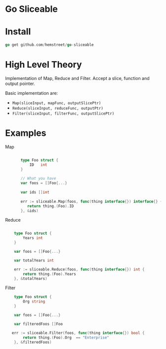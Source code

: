 Go Sliceable
===

Install
====

```go
go get github.com/hemstreet/go-sliceable
```

High Level Theory
===
Implementation of Map, Reduce and Filter. Accept a slice, function and output pointer.

Basic implementation are: 
* `Map(sliceInput, mapFunc, outputSlicePtr)`
* `Reduce(sliceInput, reduceFunc, outputPtr)`
* `Filter(sliceInput, filterFunc, outputSlicePtr)`

Examples
===
Map
``` go

       type Foo struct {
           ID   int
       }
   
       // What you have
       var foos = []Foo{...}
   
       var ids []int
   
       err := sliceable.Map(foos, func(thing interface{}) interface{} {
          return thing.(Foo).ID
       }, &ids)
```

Reduce
``` go

    type Foo struct {
        Years int
    }

    var foos = []Foo{...}

    var totalYears int

    err := sliceable.Reduce(foos, func(thing interface{}) int {
        return thing.(Foo).Years
    }, &totalYears)
```

Filter
``` go
    type Foo struct {
        Org string
    }

    var foos = []Foo{...}

    var filteredFoos []Foo

   err := sliceable.Filter(foos, func(thing interface{}) bool {
        return thing.(Foo).Org  == "Enterprise"
    }, &filteredFoos)
```
